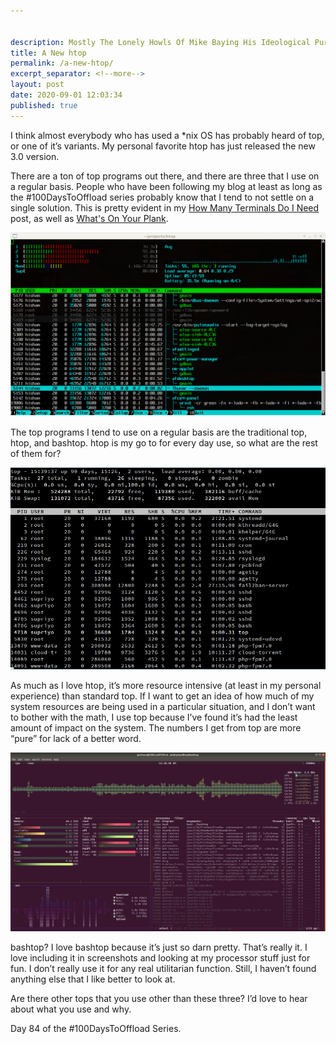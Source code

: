 ```yaml
---


description: Mostly The Lonely Howls Of Mike Baying His Ideological Purity At The Moon
title: A New htop
permalink: /a-new-htop/
excerpt_separator: <!--more-->
layout: post
date: 2020-09-01 12:03:34
published: true
---
```


I think almost everybody who has used a *nix OS has probably heard of top, or one of it’s variants. My personal favorite htop has just released the new 3.0 version.

<!--more-->

There are a ton of top programs out there, and there are three that I use on a regular basis. People who have been following my blog at least as long as the #100DaysToOffload series probably know that I tend to not settle on a single solution. This is pretty evident in my [How Many Terminals Do I Need](https://mikestone.me/how-many-terminals-do-i-need) post, as well as [What's On Your Plank](https://mikestone.me/whats-on-your-plank). 

![](/assets/images/auhFUpT.png)

The top programs I tend to use on a regular basis are the traditional top, htop, and bashtop. htop is my go to for every day use, so what are the rest of them for?

![](/assets/images/0NDWqaM.webp)

As much as I love htop, it’s more resource intensive (at least in my personal experience) than standard top. If I want to get an idea of how much of my system resources are being used in a particular situation, and I don’t want to bother with the math, I use top because I’ve found it’s had the least amount of impact on the system. The numbers I get from top are more “pure” for lack of a better word.

![](/assets/images/Vr1KAdx.png)

bashtop? I love bashtop because it’s just so darn pretty. That’s really it. I love including it in screenshots and looking at my processor stuff just for fun. I don’t really use it for any real utilitarian function. Still, I haven’t found anything else that I like better to look at.

Are there other tops that you use other than these three? I’d love to hear about what you use and why.

Day 84 of the #100DaysToOffload Series.
